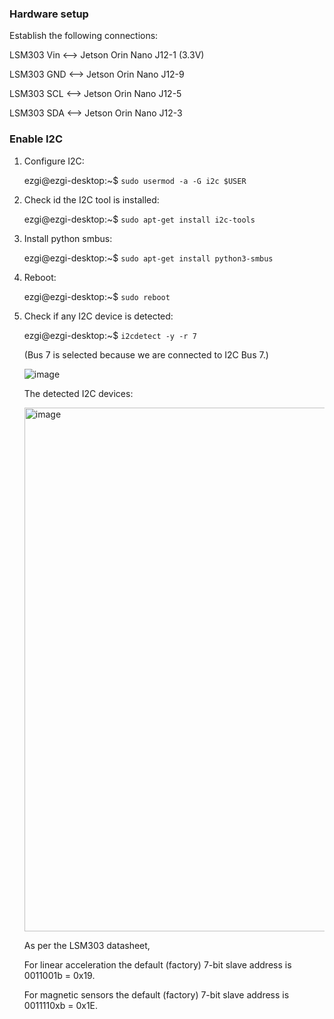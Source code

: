 ### Hardware setup

Establish the following connections:

LSM303 Vin <--> Jetson Orin Nano J12-1 (3.3V)

LSM303 GND <--> Jetson Orin Nano J12-9 

LSM303 SCL <--> Jetson Orin Nano J12-5 

LSM303 SDA <--> Jetson Orin Nano J12-3 


### Enable I2C

1. Configure I2C:

   ezgi@ezgi-desktop:~$ `sudo usermod -a -G i2c $USER`

2. Check id the I2C tool is installed:

   ezgi@ezgi-desktop:~$ `sudo apt-get install i2c-tools`

3. Install python smbus:

   ezgi@ezgi-desktop:~$ `sudo apt-get install python3-smbus`

4. Reboot:

   ezgi@ezgi-desktop:~$ `sudo reboot`

5. Check if any I2C device is detected:

   ezgi@ezgi-desktop:~$ `i2cdetect -y -r 7`

   (Bus 7 is selected because we are connected to I2C Bus 7.)


   ![image](https://github.com/Ezgii/Jetson-Orin-Nano/assets/4748948/a9e8c814-1696-47b2-bfe4-d28e02c67885)

   The detected I2C devices:
   
   <img width="838" alt="image" src="https://github.com/Ezgii/Jetson-Orin-Nano/assets/4748948/9e844e52-adaf-4ae3-a755-970d7ca76f77">

   As per the LSM303 datasheet,

   For linear acceleration the default (factory) 7-bit slave address is 0011001b = 0x19.

   For magnetic sensors the default (factory) 7-bit slave address is 0011110xb = 0x1E.



